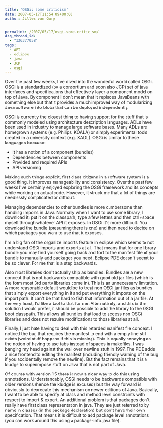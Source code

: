 ```yaml
---
title: 'OSGi: some criticism'
date: 2007-05-17T11:54:09+00:00
author: Jilles van Gurp


permalink: /2007/05/17/osgi-some-criticism/
dsq_thread_id:
  - "336377058"
tags:
  - API
  - eclipse
  - java
  - JCP
  - osgi
---
```

Over the past few weeks, I've dived into the wonderful world called OSGi. OSGi is a standardized (by a consortium and soon also JCP) set of java interfaces and specifications that effectively layer a component model on top of Java. By component I don't mean that it replaces JavaBeans with something else but that it provides a much improved way of modularizing Java software into blobs that can be deployed independently.

OSGi is currently the closest thing to having support for the stuff that is commonly modeled using architecture description languages. ADLs have been used in industry to manage large software bases. Many ADLs are homegrown systems (e.g. Philips' KOALA) or simply experimental tools created in a university context (e.g. XADL). OSGi is similar to these languages because:

- It has a notion of a component (bundles)
- Dependencies between components
- Provided and required APIs
- API versioning

Making such things explicit, first class citizens in a software system is a good thing. It improves manageability and consistency. Over the past few weeks I've certainly enjoyed exploring the OSGi framework and its concepts while working on actual code. However, it struck me that a lot of things are needlessly complicated or difficult.

Managing dependencies to other bundles is more cumbersome than handling imports in  Java. Normally when I want to use some library, I download it; put it on the classpath; type a few letters and then ctrl+space myself through whatever API it exposes. In OSGi it's more difficult. You download the bundle (presuming there is one) and then need to decide on which packages you want to use that it exposes.

I'm a big fan of the organize imports feature in eclipse which seems to not understand OSGi imports and exports at all. That means that for one library bundle you may find yourself going back and fort to the manifest file of your bundle to manually add packages you need. Eclipse PDE doesn't seemt to be so clever. For me that is a step backwards.

Also most libraries don't actually ship as bundles. Bundles are a new concept that is not backwards compatible with good old jar files (which is the form most 3rd party libraries come in). This is an unnecessary limitation. A more reasonable default would be to treat non OSGi jar files as bundles that simply export everything in it and put everything it imports on the import path. It can't be that hard to fish that information out of a jar file. At the very least, I'd like a tool to that for me. Alternatively, and this is the solution I would prefer, it should be possible to add the library to the OSGI boot classpath. This allows all bundles that load to access non OSGi libraries and does not require modifications to those libraries at all. 

Finally, I just hate having to deal with this retarded manifest file concept. I noticed the bug that requires the manifest to end with a empty line still exists (weird stuff happens if this is missing). This is equally annoying as the notion of having to use tabs instead of spaces in makefiles. I was banging my head against the wall over newline stuff in 1997. The PDE adds a nice frontend to editing the manifest (including friendly warning of the bug if you accidentally remove the newline). But the fact remains that it is a kludge to superimpose stuff on Java that is not part of Java. 

Of course with version 1.5 there is now a nicer way to do this using annotations. Understandably, OSGi needs to be backwards compatible with older versions (hence the kludge is excused) but the way forward is obviously to deprecate this mechanism on newer editions of Java. Basically, I want to be able to specify at class and method level constraints with respect to import & export. An additional problem is that packages don't really have first class representation in java. They are just referred to by name in classes (in the package declaration) but don't have their own specification. That means it is difficult to add package level annotations (you can work around this using a package-info.java file).
